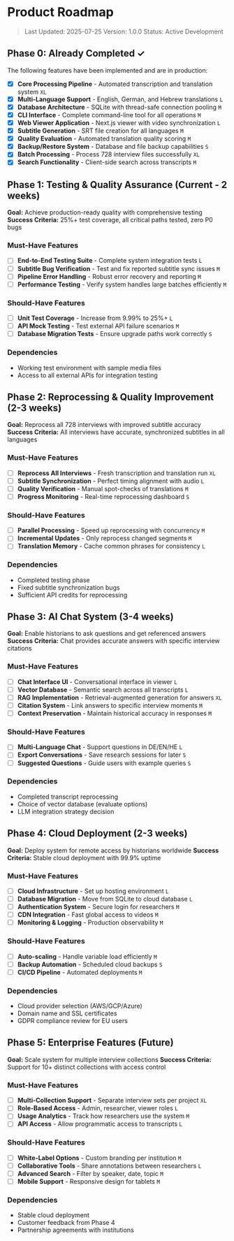 # Product Roadmap

> Last Updated: 2025-07-25
> Version: 1.0.0
> Status: Active Development

## Phase 0: Already Completed ✓

The following features have been implemented and are in production:

- [x] **Core Processing Pipeline** - Automated transcription and translation system `XL`
- [x] **Multi-Language Support** - English, German, and Hebrew translations `L`
- [x] **Database Architecture** - SQLite with thread-safe connection pooling `M`
- [x] **CLI Interface** - Complete command-line tool for all operations `M`
- [x] **Web Viewer Application** - Next.js viewer with video synchronization `L`
- [x] **Subtitle Generation** - SRT file creation for all languages `M`
- [x] **Quality Evaluation** - Automated translation quality scoring `M`
- [x] **Backup/Restore System** - Database and file backup capabilities `S`
- [x] **Batch Processing** - Process 728 interview files successfully `XL`
- [x] **Search Functionality** - Client-side search across transcripts `M`

## Phase 1: Testing & Quality Assurance (Current - 2 weeks)

**Goal:** Achieve production-ready quality with comprehensive testing
**Success Criteria:** 25%+ test coverage, all critical paths tested, zero P0 bugs

### Must-Have Features

- [ ] **End-to-End Testing Suite** - Complete system integration tests `L`
- [ ] **Subtitle Bug Verification** - Test and fix reported subtitle sync issues `M`
- [ ] **Pipeline Error Handling** - Robust error recovery and reporting `M`
- [ ] **Performance Testing** - Verify system handles large batches efficiently `M`

### Should-Have Features

- [ ] **Unit Test Coverage** - Increase from 9.99% to 25%+ `L`
- [ ] **API Mock Testing** - Test external API failure scenarios `M`
- [ ] **Database Migration Tests** - Ensure upgrade paths work correctly `S`

### Dependencies

- Working test environment with sample media files
- Access to all external APIs for integration testing

## Phase 2: Reprocessing & Quality Improvement (2-3 weeks)

**Goal:** Reprocess all 728 interviews with improved subtitle accuracy
**Success Criteria:** All interviews have accurate, synchronized subtitles in all languages

### Must-Have Features

- [ ] **Reprocess All Interviews** - Fresh transcription and translation run `XL`
- [ ] **Subtitle Synchronization** - Perfect timing alignment with audio `L`
- [ ] **Quality Verification** - Manual spot-checks of translations `M`
- [ ] **Progress Monitoring** - Real-time reprocessing dashboard `S`

### Should-Have Features

- [ ] **Parallel Processing** - Speed up reprocessing with concurrency `M`
- [ ] **Incremental Updates** - Only reprocess changed segments `M`
- [ ] **Translation Memory** - Cache common phrases for consistency `L`

### Dependencies

- Completed testing phase
- Fixed subtitle synchronization bugs
- Sufficient API credits for reprocessing

## Phase 3: AI Chat System (3-4 weeks)

**Goal:** Enable historians to ask questions and get referenced answers
**Success Criteria:** Chat provides accurate answers with specific interview citations

### Must-Have Features

- [ ] **Chat Interface UI** - Conversational interface in viewer `L`
- [ ] **Vector Database** - Semantic search across all transcripts `L`
- [ ] **RAG Implementation** - Retrieval-augmented generation for answers `XL`
- [ ] **Citation System** - Link answers to specific interview moments `M`
- [ ] **Context Preservation** - Maintain historical accuracy in responses `M`

### Should-Have Features

- [ ] **Multi-Language Chat** - Support questions in DE/EN/HE `L`
- [ ] **Export Conversations** - Save research sessions for later `S`
- [ ] **Suggested Questions** - Guide users with example queries `S`

### Dependencies

- Completed transcript reprocessing
- Choice of vector database (evaluate options)
- LLM integration strategy decision

## Phase 4: Cloud Deployment (2-3 weeks)

**Goal:** Deploy system for remote access by historians worldwide
**Success Criteria:** Stable cloud deployment with 99.9% uptime

### Must-Have Features

- [ ] **Cloud Infrastructure** - Set up hosting environment `L`
- [ ] **Database Migration** - Move from SQLite to cloud database `L`
- [ ] **Authentication System** - Secure login for researchers `M`
- [ ] **CDN Integration** - Fast global access to videos `M`
- [ ] **Monitoring & Logging** - Production observability `M`

### Should-Have Features

- [ ] **Auto-scaling** - Handle variable load efficiently `M`
- [ ] **Backup Automation** - Scheduled cloud backups `S`
- [ ] **CI/CD Pipeline** - Automated deployments `M`

### Dependencies

- Cloud provider selection (AWS/GCP/Azure)
- Domain name and SSL certificates
- GDPR compliance review for EU users

## Phase 5: Enterprise Features (Future)

**Goal:** Scale system for multiple interview collections
**Success Criteria:** Support for 10+ distinct collections with access control

### Must-Have Features

- [ ] **Multi-Collection Support** - Separate interview sets per project `XL`
- [ ] **Role-Based Access** - Admin, researcher, viewer roles `L`
- [ ] **Usage Analytics** - Track how researchers use the system `M`
- [ ] **API Access** - Allow programmatic access to transcripts `L`

### Should-Have Features

- [ ] **White-Label Options** - Custom branding per institution `M`
- [ ] **Collaborative Tools** - Share annotations between researchers `L`
- [ ] **Advanced Search** - Filter by speaker, date, topic `M`
- [ ] **Mobile Support** - Responsive design for tablets `M`

### Dependencies

- Stable cloud deployment
- Customer feedback from Phase 4
- Partnership agreements with institutions